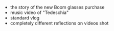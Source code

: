 ---
---
- the story of the new Boom glasses purchase
- music video of "Tedeschia"
- standard vlog
- completely different reflections on videos shot